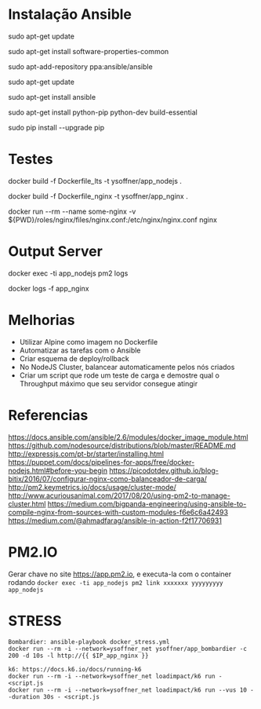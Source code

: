 # Instalação Ansible
sudo apt-get update

sudo apt-get install software-properties-common

sudo apt-add-repository ppa:ansible/ansible

sudo apt-get update

sudo apt-get install ansible


sudo apt-get install python-pip python-dev build-essential

sudo pip install --upgrade pip


# Testes
<!-- Testes de build -->
docker build -f Dockerfile_lts -t ysoffner/app_nodejs .

docker build -f Dockerfile_nginx -t ysoffner/app_nginx .

<!-- Teste Config Nginx -->
docker run --rm --name some-nginx -v ${PWD}/roles/nginx/files/nginx.conf:/etc/nginx/nginx.conf  nginx

# Output Server
docker exec -ti app_nodejs pm2 logs

docker logs -f app_nginx

<!-- NGINX Balanceador
round-robin: las peticiones son distribuidas entre los servidores de forma cíclica. Cabe la posibilidad de que las peticiones más pesadas sean procesadas por el mismo servidor, distribuye las peticiones de forma ecuánime pero la carga no.

least-connected: la siguiente petición es atendida por el servidor con menos conexiones activas.

ip-hash: se selecciona el servidor que atenderá la petición en base a algún dato como la dirección IP, de esta forma todas las peticiones de un usuario son atendidas por el mismo servidor.
 -->
# Melhorias
* Utilizar Alpine como imagem no Dockerfile
* Automatizar as tarefas com o Ansible
* Criar esquema de deploy/rollback
* No NodeJS Cluster, balancear automaticamente pelos nós criados
* Criar um script que rode um teste de carga e demostre qual o Throughput máximo que seu servidor consegue atingir
<!-- Obtain the number of CPUs/cores
num_cpu=$(grep -c ^processor /proc/cpuinfo)
 -->
# Referencias
https://docs.ansible.com/ansible/2.6/modules/docker_image_module.html
https://github.com/nodesource/distributions/blob/master/README.md
http://expressjs.com/pt-br/starter/installing.html
https://puppet.com/docs/pipelines-for-apps/free/docker-nodejs.html#before-you-begin
https://picodotdev.github.io/blog-bitix/2016/07/configurar-nginx-como-balanceador-de-carga/
http://pm2.keymetrics.io/docs/usage/cluster-mode/
http://www.acuriousanimal.com/2017/08/20/using-pm2-to-manage-cluster.html
https://medium.com/bigpanda-engineering/using-ansible-to-compile-nginx-from-sources-with-custom-modules-f6e6c6a42493
https://medium.com/@ahmadfarag/ansible-in-action-f2f17706931

# PM2.IO
Gerar chave no site https://app.pm2.io, e executa-la com o container rodando
`docker exec -ti app_nodejs pm2 link xxxxxxx yyyyyyyyy app_nodejs`

# STRESS

```
Bombardier: ansible-playbook docker_stress.yml
docker run --rm -i --network=ysoffner_net ysoffner/app_bombardier -c 200 -d 10s -l http://{{ $IP_app_nginx }}

k6: https://docs.k6.io/docs/running-k6
docker run --rm -i --network=ysoffner_net loadimpact/k6 run - <script.js
docker run --rm -i --network=ysoffner_net loadimpact/k6 run --vus 10 --duration 30s - <script.js
```

<!-- 
# Projeto de rollback, precisa gerar um push com a imagem atual, e voltar a versão
# Projeto de CI, acho que pelo ansible tem, mas da pra fazer por github / travis / hub.docker
# deve reiniciar os processos sem afetar a disponibilidade
# A aplicação Node deverá ser acessada via server Web com um Proxy Reverso, intermediando http(s) e processos nodes
# Fazer um script para teste de carga, demostrando o Throughput maximo do servidorchkconfig --list ntpdate -->
